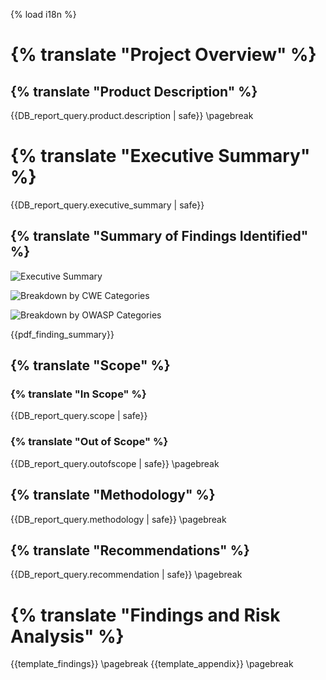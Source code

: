 {% load i18n %}
# {% translate "Project Overview" %}

## {% translate "Product Description" %}

{{DB_report_query.product.description | safe}}
\pagebreak
# {% translate "Executive Summary" %}

{{DB_report_query.executive_summary | safe}}

## {% translate "Summary of Findings Identified" %}

![Executive Summary]({{report_executive_summary_image}})

![Breakdown by CWE Categories]({{report_cwe_categories_image}})

![Breakdown by OWASP Categories]({{report_owasp_categories_image}})

{{pdf_finding_summary}}

## {% translate "Scope" %}

### {% translate "In Scope" %}

{{DB_report_query.scope | safe}}

### {% translate "Out of Scope" %}

{{DB_report_query.outofscope | safe}}
\pagebreak
## {% translate "Methodology" %}

{{DB_report_query.methodology | safe}}
\pagebreak
## {% translate "Recommendations" %}

{{DB_report_query.recommendation | safe}}
\pagebreak
# {% translate "Findings and Risk Analysis" %}

{{template_findings}}
\pagebreak
{{template_appendix}}
\pagebreak
